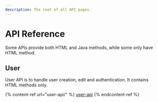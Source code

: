 ```yaml
---
description: The root of all API pages.
---
```


# API Reference

Some APIs provide both HTML and Java methods, while some only have HTML method.

## User

User API is to handle user creation, edit and authentication. It contains HTML methods only.

{% content-ref url="user-api/" %}
[user-api](user-api/)
{% endcontent-ref %}
